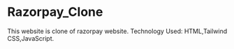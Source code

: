 # Razorpay_Clone
This website is clone of razorpay website.
Technology Used: HTML,Tailwind CSS,JavaScript.
